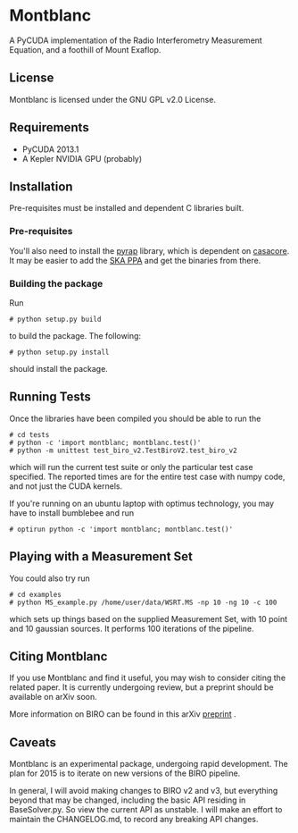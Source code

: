 # Montblanc

A PyCUDA implementation of the Radio Interferometry Measurement Equation, and a foothill of Mount Exaflop.

## License

Montblanc is licensed under the GNU GPL v2.0 License.

## Requirements

- PyCUDA 2013.1
- A Kepler NVIDIA GPU (probably)

## Installation

Pre-requisites must be installed and dependent C libraries built.

### Pre-requisites

You'll also need to install the [pyrap][pyrap] library, which is dependent on [casacore][casacore]. It may be easier to add the [SKA PPA][ska-ppa]  and get the binaries from there.

### Building the package

Run

    # python setup.py build

to build the package. The following:

    # python setup.py install

should install the package.

## Running Tests

Once the libraries have been compiled you should be able to run the

    # cd tests
    # python -c 'import montblanc; montblanc.test()'
    # python -m unittest test_biro_v2.TestBiroV2.test_biro_v2

which will run the current test suite or only the particular test case specified. The reported times are for the entire test case with numpy code, and not just the CUDA kernels.

If you're running on an ubuntu laptop with optimus technology, you may have to install bumblebee and run

    # optirun python -c 'import montblanc; montblanc.test()'

## Playing with a Measurement Set

You could also try run

    # cd examples
    # python MS_example.py /home/user/data/WSRT.MS -np 10 -ng 10 -c 100

which sets up things based on the supplied Measurement Set, with 10 point and 10 gaussian sources. It performs 100 iterations of the pipeline.

## Citing Montblanc

If you use Montblanc and find it useful, you may wish to consider citing the related paper. It is currently undergoing review, but a preprint should be available on arXiv soon.

More information on BIRO can be found in this arXiv [preprint][biro] .

## Caveats

Montblanc is an experimental package, undergoing rapid development. The plan for 2015 is to iterate on new versions of the BIRO pipeline.

In general, I will avoid making changes to BIRO v2 and v3, but everything beyond that may be changed, including the basic API residing in BaseSolver.py. So view the current API as unstable. I will make an effort to maintain the CHANGELOG.md, to record any breaking API changes.

[pycuda]:http://mathema.tician.de/software/pycuda/
[pytools]:https://pypi.python.org/pypi/pytools
[moderngpu]:https://github.com/nvlabs/moderngpu
[cub]:https://github.com/nvlabs/cub
[pyrap]:https://code.google.com/p/pyrap/
[casacore]:https://code.google.com/p/casacore/
[ska-ppa]:https://launchpad.net/~ska-sa/+archive/main
[biro]:http://arxiv.org/abs/1501.05304